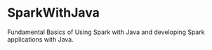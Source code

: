 # SparkWithJava

Fundamental Basics of Using Spark with Java and developing Spark applications with Java. 

 
